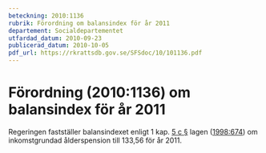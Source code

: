 ```yaml
---
beteckning: 2010:1136
rubrik: Förordning om balansindex för år 2011
departement: Socialdepartementet
utfardad_datum: 2010-09-23
publicerad_datum: 2010-10-05
pdf_url: https://rkrattsdb.gov.se/SFSdoc/10/101136.pdf
---
```


# Förordning (2010:1136) om balansindex för år 2011

Regeringen fastställer balansindexet enligt 1 kap. [5 c §](#kap1.5c) lagen ([1998:674](https://selex.se/eli/sfs/1998/674)) om inkomstgrundad ålderspension till 133,56 för år 2011.